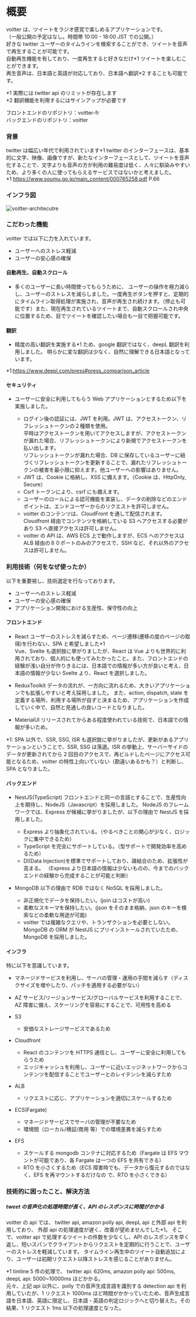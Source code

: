# 概要

voitter は、ツイートをラジオ感覚で楽しめるアプリケーションです。  
（一般公開の予定はなし。時間帯 10:00 - 18:00 JST での公開。）  
好きな twitter ユーザーのタイムラインを検索することができ、ツイートを音声で再生することが可能です。  
自動再生機能を有しており、一度再生すると好きなだけ\*1 ツイートを楽しむことができます。  
再生音声は、日本語と英語が対応しており、日本語へ翻訳\*2 することも可能です。

\*1 実際には twitter api のリミットが存在します  
\*2 翻訳機能を利用するにはサインアップが必要です

フロントエンドのリポジトリ：voitter-fr  
バックエンドのリポジトリ：voitter

### 背景

twitter は幅広い年代で利用されています\*1
twitter のインターフェースは、基本的に文字、映像、画像ですが、新たなインターフェースとして、ツイートを音声化することで、文字よりも音声の方が利用の難易度は低く、人々に馴染みやすいため、より多くの人に使ってもらえるサービスではないかと考えました。  
\*1 https://www.soumu.go.jp/main_content/000765258.pdf P.66

### インフラ図

![voitter-architecutre](https://user-images.githubusercontent.com/59119963/161428772-877932c4-8a03-4315-8322-8b33cae3487c.jpg)

### こだわった機能

voitter では以下に力を入れています。

- ユーザーへのストレス軽減
- ユーザーの安心感の確保

#### 自動再生、自動スクロール

- 多くのユーザーに長い時間使ってもらうために、 ユーザーの操作を極力減らし、ユーザーのストレスを減らしました。一度再生ボタンを押すと、定期的にタイムライン取得処理が実施され、音声が再生され続けます。（停止も可能です）また、現在再生されているツイートまで、自動スクロールされ中央に位置するため、目でツイートを確認したい場合も一目で把握可能です。

#### 翻訳

- 精度の高い翻訳を実施する\*1 ため、google 翻訳ではなく、deepL 翻訳を利用しました。
  明らかに変な翻訳は少なく、自然に理解できる日本語となっています。

\*1:https://www.deepl.com/press#press_comparison_article

#### セキュリティ

- ユーザーに安全に利用してもらう Web アプリケーションとするため以下を実施しました。

  - ログイン後の認証には、JWT を利用。JWT は、アクセストークン、リフレッシュトークンの２種類を使用。  
    平時はアクセストークンを用いてアクセスしますが、アクセストークンが漏れた場合、リフレッシュトークンにより新規でアクセストークンを払い出します。  
    リフレッシュトークンが漏れた場合、DB に保存しているユーザーに紐づくリフレッシュトークンを更新することで、漏れたリフレッシュトークンの被害を最小限に抑えます。他ユーザーへの影響はありません。
  - JWT は、Cookie に格納し、XSS に備えます。（Cookie は、HttpOnly, Secure）
  - Csrf トークンにより、csrf にも備えます。
  - ユーザーのロールによる認可機能を実装し、データの削除などのエンドポイントは、エンドユーザーからのリクエストを許可しません。
  - voitter のコンテンツは、CloudFront を通して配信されます。
    Cloudfront 経由でコンテンツを格納している S3 へアクセスする必要があり S3 へ直接アクセスは許可しません。
  - voitter の API は、AWS ECS 上で動作しますが、ECS へのアクセスは ALB 経由の８０ポートのみのアクセスで、SSH など、それ以外のアクセスは許可しません。

### 利用技術（何をなぜ使ったか）

以下を重要視し、技術選定を行なっております。

- ユーザーへのストレス軽減
- ユーザーの安心感の確保
- アプリケーション開発における生産性、保守性の向上

#### フロントエンド

- React
  ユーザーのストレスを減らすため、ページ遷移(遷移の度のページの取得)を行わない、SPA と希望しました\*1  
  Vue、Svelte も選択肢に挙がりましたが、React は Vue よりも世界的に利用されており、個人的にも使ってみたかったこと。また、フロントエンドの経験が浅い自分が作りきるには、日本語での情報が多い方が良いと考え、日本語の情報が少ない Svelte より、React を選択しました。

- ReduxToolkit
  データの流れが、一方向に流れるため、大きいアプリケーションでも拡張しやすいと考え採用しました。
  また、action, dispatch, state を定義する場所、利用する場所が自ずと決まるため、アプリケーションを作成していく中で、自然と見通しの良いコードとなりました。

- MaterialUI
  リリースされてからある程度使われている技術で、日本語での情報が多いため。

\*1: SPA 以外で、SSR, SSG, ISR も選択肢に挙がりましたが、更新があるアプリケーションということで、SSR, SSG は落選。ISR の挙動上、サーバーサイドのデータが更新されてから 2 回目のアクセスで、再ビルドしたページにアクセス可能となるため、voitter の特性上向いていない（勘違いあるかも？）と判断し、SPA となりました。

#### バックエンド

- NestJS(TypeScript)
  フロントエンドと同一の言語とすることで、生産性向上を期待し、NodeJS（Javascript）を採用しました。
  NodeJS のフレームワークでは、Express が候補に挙がりましたが、以下の理由で NestJS を採用しました。

  - Express より抽象化されている。（やるべきことの関心が少なく、ロジックに集中できるため）
  - TypeScript を完全にサポートしている。（型サポートで開発効率を高めるため）
  - DI(Data Injection)を標準でサポートしており、疎結合のため、拡張性が高まる。
    （Express より日本語の情報は少ないものの、今までのバックエンドの経験から完成することが可能と判断）

- MongoDB
  以下の理由で RDB ではなく NoSQL を採用しました。
  - 非正規化でデータを保持したい。(join はコストが高い)
  - 柔軟なスキーマを保持したい。(json をそのまま格納、json のキーを検索などの柔軟な用途が可能)
  - voitter では複雑なクエリや、トランザクションを必要としない。
    MongoDB の ORM が NestJS にプリインストールされていたため、MongoDB を採用しました。

#### インフラ

特に以下を意識しています。

- マネージドサービスを利用し、サーバの管理・運用の手間を減らす（ディスクサイズを増やしたり、パッチを適用する必要がない）
- AZ サービス/リージョンサービス/グローバルサービスを利用することで、AZ 障害に備え、スケーリングを容易にすることで、可用性を高める

- S3
  - 安価なストレージサービスであるため
- Cloudfront
  - React のコンテンツを HTTPS 通信とし、ユーザーに安全に利用してもらうため
  - エッジキャッシュを利用し、ユーザーに近いエッジネットワークからコンテンツを配信することでユーザーとのレイテンシを減らすため
- ALB
  - リクエストに応じ、アプリケーションを適切にスケールするため
- ECS(Fargate)
  - マネージドサービスでサーバの管理が不要なため
  - 環境間（ローカル/検証/商用 等）での環境差異を減らすため
- EFS
  - スケールする mongodb コンテナに対応するため（Fargate は EFS マウントが可能であり、各 Fargate は一つの EFS を共有できる）
  - RTO を小さくするため（ECS 障害時でも、データから復元するのではなく、EFS を再マウントするだけなの
    で、RTO を小さくできる）

### 技術的に困ったこと、解決方法

##### tweet の音声化の処理時間が長く、API のレスポンスに時間がかかる

voitter の api では、 twitter api, amazon polly api, deepL api と外部 api を利用しており、
外部 api の処理速度が遅く、改善が望めませんでした\*1。
そこで、voitter api で処理するツイートの件数を少なくし、API のレスポンスを早く返し、短いスパンでクライアントからリクエストを定期的に行うことで、ユーザーのストレスを軽減しています。
タイムライン再生中のツイート自動追加により、ユーザーは初期リクエスト以降ストレスを感じることがありません。

\*1 timline 5 件の処理で、 twitter api: 620ms, amazon polly api: 500ms, deepL api: 5000~10000ms ほどかかる。  
元々、上記 api 以外に、polly での音声生成言語を識別する detection api を利用していたが、1 リクエスト 1000ms ほど時間がかかっていたため、音声生成言語を日本語、英語に限定し、日本語・英語の判定ロジックへと切り替えた。その結果、1 リクエスト 1ms 以下の処理速度となった。
